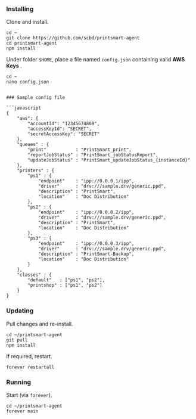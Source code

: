 ### Installing

Clone and install.

```
cd ~
git clone https://github.com/scbd/printsmart-agent
cd printsmart-agent
npm install
```

Under folder `$HOME`, place a file named `config.json` containing valid __AWS Keys__ .

```
cd ~
nano config.json
```

```

### Sample config file

```javascript
{
    "aws": {
        "accountId": "12345674869",
        "accessKeyId": "SECRET",
        "secretAccessKey": "SECRET"
    },
    "queues" : {
        "print"           : "PrintSmart_print",
        "reportJobStatus" : "PrintSmart_jobStatusReport",
        "updateJobStatus" : "PrintSmart_updateJobStatus_{instanceId}"
    },
    "printers" : {
        "ps1" : {
            "endpoint"    : "ipp://0.0.0.1/ipp",
            "driver"      : "drv:///sample.drv/generic.ppd",
            "description" : "PrintSmart",
            "location"    : "Doc Distribution"
        },
        "ps2" : {
            "endpoint"    : "ipp://0.0.0.2/ipp",
            "driver"      : "drv:///sample.drv/generic.ppd",
            "description" : "PrintSmart",
            "location"    : "Doc Distribution"
        },
        "ps3" : {
            "endpoint"    : "ipp://0.0.0.3/ipp",
            "driver"      : "drv:///sample.drv/generic.ppd",
            "description" : "PrintSmart-Backup",
            "location"    : "Doc Distribution"
        }
    },
    "classes" : {
        "default"   : ["ps1", "ps2"],
        "printshop" : ["ps1", "ps2"]
    }
}
```

### Updating

Pull changes and re-install.

```
cd ~/printsmart-agent
git pull
npm install
```

If required, restart.

```
forever restartall
```

### Running

Start (via `forever`).

```
cd ~/printsmart-agent
forever main
```
